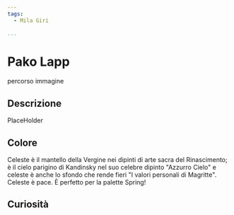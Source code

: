```yaml
---
tags:
  - Mila Giri

...
```


# Pako Lapp

percorso immagine

## Descrizione

PlaceHolder

## Colore

Celeste è il mantello della Vergine nei dipinti di arte sacra del Rinascimento; è il cielo parigino di Kandinsky nel suo celebre dipinto "Azzurro Cielo" e celeste è anche lo sfondo che rende fieri "I valori personali di Magritte". Celeste è pace. È perfetto per la palette Spring!

## Curiosità